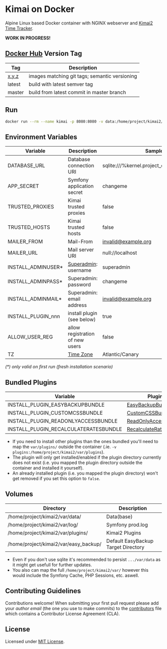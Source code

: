 # Kimai on Docker

Alpine Linux based Docker container with NGINX webserver and [Kimai2 Time Tracker](https://github.com/kevinpapst/kimai2).

**WORK IN PROGRESS!**

## [Docker Hub](https://hub.docker.com/r/mplx/docker-kimai/) Version Tag

| Tag                                                                    | Description                                   |
| ---------------------------------------------------------------------- | --------------------------------------------- |
| [x.y.z](https://github.com/mplx/docker-kimai/blob/master/CHANGELOG.md) | images matching git tags; semantic versioning |
| latest                                                                 | build with latest semver tag                  |
| master                                                                 | build from latest commit in master branch     |

## Run

```bash
docker run --rm --name kimai -p 8080:8080 -v data:/home/project/kimai2/var/data/ --env-file kimai.env mplx/kimai
```

## Environment Variables

| Variable           | Description                                | Sample Value                                         |
| ------------------ | ------------------------------------------ | ---------------------------------------------------- |
| DATABASE_URL       | Database connection URI                    | sqlite:///%kernel.project_dir%/var/data/kimai.sqlite |
| APP_SECRET         | Symfony application secret                 | changeme                                             |
| TRUSTED_PROXIES    | Kimai trusted proxies                      | false                                                |
| TRUSTED_HOSTS      | Kimai trusted hosts                        | false                                                |
| MAILER_FROM        | Mail-From                                  | invalid@example.org                                  |
| MAILER_URL         | Mail server URI                            | null://localhost                                     |
| INSTALL_ADMINUSER* | [Superadmin](https://www.kimai.org/documentation/users.html): username | superadmin               |
| INSTALL_ADMINPASS* | Superadmin: password                       | changeme                                             |
| INSTALL_ADMINMAIL* | Superadmin: email address                  | invalid@example.org                                  |
| INSTALL_PLUGIN_nnn | install plugin (see below)                 | true                                                 |
| ALLOW_USER_REG     | allow registration of new users            | false                                                |
| TZ                 | [Time Zone](https://en.wikipedia.org/wiki/List_of_tz_database_time_zones) | Atlantic/Canary       |

_(*) only valid on first run (fresh installation scenario)_

## Bundled Plugins

| Variable                                 | Plugin                                                                      |
| ---------------------------------------- | --------------------------------------------------------------------------- |
| INSTALL_PLUGIN_EASYBACKUPBUNDLE          | [EasyBackupBundle](https://github.com/mxgross/EasyBackupBundle)             |
| INSTALL_PLUGIN_CUSTOMCSSBUNDLE           | [CustomCSSBundle](https://github.com/Keleo/CustomCSSBundle)                 |
| INSTALL_PLUGIN_READONLYACCESSBUNDLE      | [ReadOnlyAccessBundle](https://github.com/fungus75/ReadOnlyAccessBundle)    |
| INSTALL_PLUGIN_RECALCULATERATESBUNDLE    | [RecalculateRatesBundle](https://github.com/Keleo/RecalculateRatesBundle)   |

- If you need to install other plugins than the ones bundled you'll need to map the `var/plugins/` outside the container (.ie. `-v plugins:/home/project/kimai2/var/plugins`).
- The plugin will only get installed/enabled if the plugin directory currently does not exist (i.e. you mapped the plugin directory outside the container and installed it yourself).
- An already installed plugin (i.e. you mapped the plugin directory) won't get removed if you set this option to `false`.

## Volumes

| Directory                                | Description                         |
| ---------------------------------------- | ----------------------------------- |
| /home/project/kimai2/var/data/           | Data(base)                          |
| /home/project/kimai2/var/log/            | Symfony prod.log                    |
| /home/project/kimai2/var/plugins/        | Kimai2 Plugins                      |
| /home/project/kimai2/var/easy_backup/    | Default EasyBackup Target Directory |

- Even if you don't use sqlite it's recommended to persist `.../var/data` as it might get usefull for further updates.
- You also can map the full `/home/project/kimai2/var/` however this would include the Symfony Cache, PHP Sessions, etc. aswell.

## Contributing Guidelines

Contributions welcome! When submitting your first pull request please add your _author email_ (the one you use to make commits) to the [contributors](CONTRIBUTORS) file which contains a Contributor License Agreement (CLA).

## License

Licensed under [MIT License](LICENSE).

